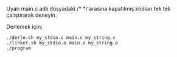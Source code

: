 Uyarı main.c adlı dosyadaki /* */ arasına kapatılmış kodları tek tek çalıştırarak deneyin.

Derlemek için;
```
./derle.sh my_stdio.c main.c my_string.c
./linker.sh my_stdio.o main.o my_string.o
./program 
```
